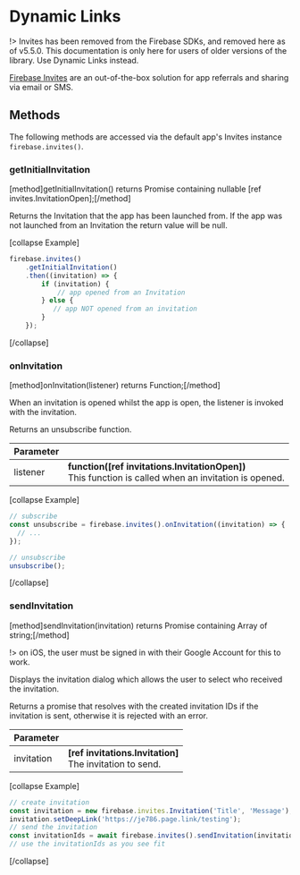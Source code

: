 # Dynamic Links

!> Invites has been removed from the Firebase SDKs, and removed here as of v5.5.0. This documentation is only here for users of older versions of the library. Use Dynamic Links instead.

[Firebase Invites](https://firebase.google.com/docs/invites/) are an out-of-the-box solution for app referrals and sharing via email or SMS.

## Methods

The following methods are accessed via the default app's Invites instance `firebase.invites()`.

### getInitialInvitation
[method]getInitialInvitation() returns Promise containing nullable [ref invites.InvitationOpen];[/method]

Returns the Invitation that the app has been launched from. If the app was not launched from an Invitation the return value will be null.

[collapse Example]
```javascript
firebase.invites()
    .getInitialInvitation()
    .then((invitation) => {
        if (invitation) {
            // app opened from an Invitation
        } else {
           // app NOT opened from an invitation
        }
    });
```
[/collapse]

### onInvitation
[method]onInvitation(listener) returns Function;[/method]

When an invitation is opened whilst the app is open, the listener is invoked with the invitation.

Returns an unsubscribe function.

Parameter |         |
| --------- | ------- |
| listener   | **function([ref invitations.InvitationOpen])**<br /> This function is called when an invitation is opened. |

[collapse Example]
```javascript
// subscribe
const unsubscribe = firebase.invites().onInvitation((invitation) => {
  // ...
});

// unsubscribe
unsubscribe();
```
[/collapse]

### sendInvitation
[method]sendInvitation(invitation) returns Promise containing Array of string;[/method]

!> on iOS, the user must be signed in with their Google Account for this to work.

Displays the invitation dialog which allows the user to select who received the invitation.

Returns a promise that resolves with the created invitation IDs if the invitation is sent, otherwise it is rejected with an error.

| Parameter |         |
| --------- | ------- |
| invitation   | **[ref invitations.Invitation]** <br /> The invitation to send.  |

[collapse Example]
```javascript
// create invitation
const invitation = new firebase.invites.Invitation('Title', 'Message');
invitation.setDeepLink('https://je786.page.link/testing');
// send the invitation
const invitationIds = await firebase.invites().sendInvitation(invitation);
// use the invitationIds as you see fit
```
[/collapse]
